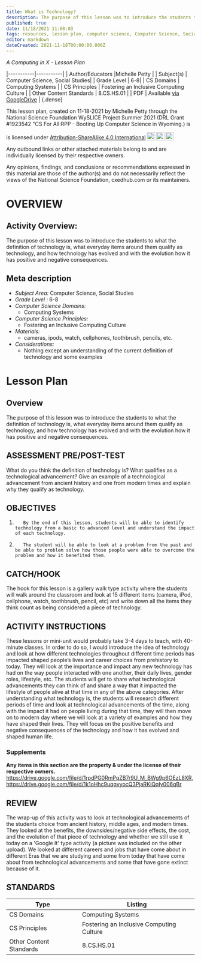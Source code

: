 ```yaml
---
title: What is Technology?
description: The purpose of this lesson was to introduce the students to what the definition of technology is, what everyday items around them qualify as technology, and how technology has evolved and with the evolution how it has positive and negative consequences.
published: true
date: 11/18/2021 11:08:03
tags: resources, lesson plan, computer science, Computer Science, Social Studies 
editor: markdown
dateCreated: 2021-11-18T00:00:00.000Z
---
```

*A Computing in X - Lesson Plan*

|-----------|-----------|
| Author/Educators |Michelle Petty |
| Subject(s) | Computer Science, Social Studies|
| Grade Level | 6-8|
| CS Domains | Computing Systems |
| CS Principles | Fostering an Inclusive Computing Culture |
| Other Content Standards | 8.CS.HS.01 | 
| PDF | Available [via GoogleDrive](https://drive.google.com/open?id=1WnRyUeWfXgDUv2WMLqBP0LbFhTejJg72) |
{.dense}






This lesson plan, created on 11-18-2021 by Michelle Petty through the National Science Foundation WySLICE Project Summer 2021 (DRL Grant #1923542 "CS For All:RPP - Booting Up Computer Science in Wyoming.) is  <p xmlns:cc="http://creativecommons.org/ns#" >  is licensed under <a href="http://creativecommons.org/licenses/by-sa/4.0/?ref=chooser-v1" target="_blank" rel="license noopener noreferrer" style="display:inline-block;">Attribution-ShareAlike 4.0 International<img style="height:22px!important;margin-left:3px;vertical-align:text-bottom;" src="https://mirrors.creativecommons.org/presskit/icons/cc.svg?ref=chooser-v1"><img style="height:22px!important;margin-left:3px;vertical-align:text-bottom;" src="https://mirrors.creativecommons.org/presskit/icons/by.svg?ref=chooser-v1"><img style="height:22px!important;margin-left:3px;vertical-align:text-bottom;" src="https://mirrors.creativecommons.org/presskit/icons/sa.svg?ref=chooser-v1"></a></p>


Any outbound links or other attached materials belong to and are individually licensed by their respective owners. 


Any opinions, findings, and conclusions or recommendations expressed in this material are those of the author(s) and do not necessarily reflect the views of the National Science Foundation, cxedhub.com or its maintainers.


# OVERVIEW
## Activity Overview:  
The purpose of this lesson was to introduce the students to what the definition of technology is, what everyday items around them qualify as technology, and how technology has evolved and with the evolution how it has positive and negative consequences.
## Meta description
+ *Subject Area:* Computer Science, Social Studies 
+ *Grade Level :* 6-8 
+ *Computer Science Domains:*
   + Computing Systems
+ *Computer Science Principles:*
   + Fostering an Inclusive Computing Culture
+ *Materials:* 
   + cameras, ipods, watch, cellphones, toothbrush, pencils, etc.
+ *Considerations:*
   + Nothing except an understanding of the current definition of technology and some examples


# Lesson Plan
## Overview
The purpose of this lesson was to introduce the students to what the definition of technology is, what everyday items around them qualify as technology, and how technology has evolved and with the evolution how it has positive and negative consequences.
## ASSESSMENT PRE/POST-TEST
What do you think the definition of technology is? What qualifies as a technological advancement? Give an example of a technological advancement from ancient history and one from modern times and explain why they qualify as technology.
## OBJECTIVES
1.        By the end of this lesson, students will be able to identify technology from a basic to advanced level and understand the impact of each technology.
2.        The student will be able to look at a problem from the past and be able to problem solve how those people were able to overcome the problem and how it benefited them.


## CATCH/HOOK
The hook for this lesson is a gallery walk type activity where the students will walk around the classroom and look at 15 different items (camera, iPod, cellphone, watch, toothbrush, pencil, etc) and write down all the items they think count as being considered a piece of technology.


## ACTIVITY INSTRUCTIONS
These lessons or mini-unit would probably take 3-4 days to teach, with 40-minute classes. In order to do so, I would introduce the idea of technology and look at how different technologies throughout different time periods has impacted shaped people’s lives and career choices from prehistory to today. They will look at the importance and impact any new technology has had on the way people interacted with one another, their daily lives, gender roles, lifestyle, etc.  The students will get to share what technological advancements they can think of and share a way that it impacted the lifestyle of people alive at that time in any of the above categories.  After understanding what technology is, the students will research different periods of time and look at technological advancements of the time, along with the impact it had on people living during that time, they will then move on to modern day where we will look at a variety of examples and how they have shaped their lives.  They will focus on the positive benefits and negative consequences of the technology and how it has evolved and shaped human life.


### Supplements
**Any items in this section are the property & under the license of their respective owners.**
https://drive.google.com/file/d/1rpdPG0RmPqZB7r9U_M_BWg9p6OEzL8XR, https://drive.google.com/file/d/1k1oHhc9uqqvyocQ3PjaRKiQqIy006qBr




## REVIEW
The wrap-up of this activity was to look at technological advancements of the students choice from ancient history, middle ages, and modern times.  They looked at the benefits, the downsides/negative side effects, the cost, and the evolution of that piece of technology and whether we still use it today on a 'Google It' type activity (a picture was included on the other upload). We looked at different careers and jobs that have come about in different Eras that we are studying and some from today that have come about from technological advancements and some that have gone extinct because of it.
## STANDARDS        
| Type | Listing | 
|-----------|-----------|
| CS Domains  | Computing Systems|
| CS Principles   | Fostering an Inclusive Computing Culture|
| Other Content Standards | 8.CS.HS.01  |